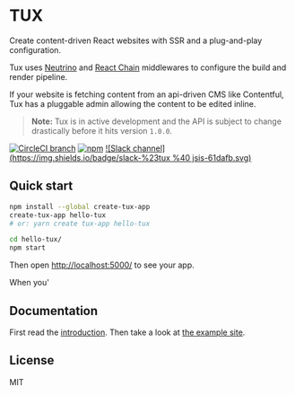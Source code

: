 # TUX

Create content-driven React websites with SSR and a plug-and-play configuration.

Tux uses [Neutrino](https://neutrino.js.org/) and [React Chain](https://github.com/aranja/react-chain/) middlewares to configure the build and render pipeline.

If your website is fetching content from an api-driven CMS like Contentful, Tux has a pluggable admin allowing the content to be edited inline.

> **Note:** Tux is in active development and the API is subject to change drastically before it hits version `1.0.0`.

[![CircleCI branch](https://img.shields.io/circleci/project/github/aranja/tux/master.svg)](https://circleci.com/gh/aranja/tux) [![npm](https://img.shields.io/npm/v/tux.svg)](https://www.npmjs.com/package/tux) [![Slack channel](https://img.shields.io/badge/slack-%23tux %40 jsis-61dafb.svg)](http://jsis-slackin.herokuapp.com/)

## Quick start

```bash
npm install --global create-tux-app
create-tux-app hello-tux
# or: yarn create tux-app hello-tux

cd hello-tux/
npm start
```

Then open [http://localhost:5000/](http://localhost:5000/) to see your app.

When you'

## Documentation

First read the [introduction](/docs/introduction.md). Then take a look at [the example site](/packages/tux-example-site/).

## License

MIT

